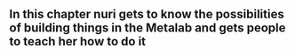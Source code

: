 ## In this chapter nuri gets to know the possibilities of building things in the Metalab and gets people to teach her how to do it


